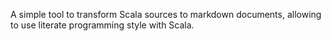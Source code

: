A simple tool to transform Scala sources to markdown documents, allowing to use literate programming style with Scala.
